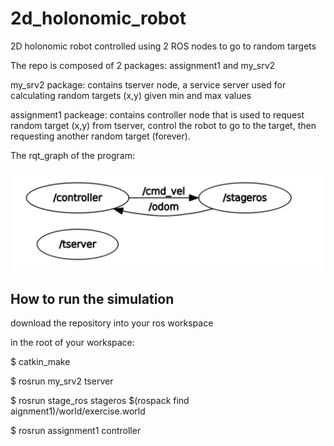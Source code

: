 # 2d_holonomic_robot
2D holonomic robot controlled using 2 ROS nodes to go to random targets

The repo is composed of 2 packages: assignment1 and my_srv2

my_srv2 package: contains tserver node, a service server used for calculating random targets (x,y) given min and max values

assignment1 packeage: contains controller node that is used to request random target (x,y) from tserver, control the robot to go to the target, then requesting another random target (forever). 

The rqt_graph of the program:

![alt text](https://github.com/yaraalaa0/2d_holonomic_robot/blob/main/graph.PNG?raw=true)

## How to run the simulation

download the repository into your ros workspace

in the root of your workspace:

$ catkin_make 

$ rosrun my_srv2 tserver

$ rosrun stage_ros stageros $(rospack find aignment1)/world/exercise.world

$ rosrun assignment1 controller


